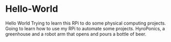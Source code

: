 # Hello-World
Hello World   Trying to learn this RPi to do some physical computing projects.
Going to learn how to use my RPi to automate some projects. HyroPonics, a greenhouse and a robot arm that opens and pours a bottle of beer.
